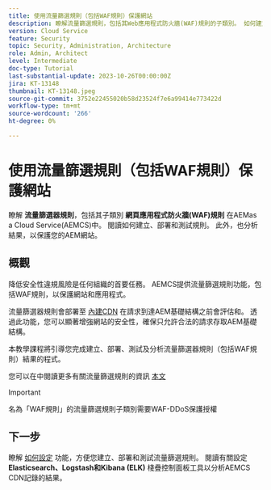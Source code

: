 ```yaml
---
title: 使用流量篩選規則（包括WAF規則）保護網站
description: 瞭解流量篩選規則，包括其Web應用程式防火牆(WAF)規則的子類別。 如何建立、部署和測試規則。 此外，也分析結果，以保護您的AEM網站。
version: Cloud Service
feature: Security
topic: Security, Administration, Architecture
role: Admin, Architect
level: Intermediate
doc-type: Tutorial
last-substantial-update: 2023-10-26T00:00:00Z
jira: KT-13148
thumbnail: KT-13148.jpeg
source-git-commit: 3752e22455020b58d23524f7e6a99414e773422d
workflow-type: tm+mt
source-wordcount: '266'
ht-degree: 0%

---
```



# 使用流量篩選規則（包括WAF規則）保護網站

瞭解 **流量篩選器規則**，包括其子類別 **網頁應用程式防火牆(WAF)規則** 在AEMas a Cloud Service(AEMCS)中。 閱讀如何建立、部署和測試規則。 此外，也分析結果，以保護您的AEM網站。

## 概觀

降低安全性違規風險是任何組織的首要任務。 AEMCS提供流量篩選規則功能，包括WAF規則，以保護網站和應用程式。

流量篩選器規則會部署至 [內建CDN](https://experienceleague.adobe.com/docs/experience-manager-cloud-service/content/implementing/content-delivery/cdn.html) 在請求到達AEM基礎結構之前會評估和。 透過此功能，您可以顯著增強網站的安全性，確保只允許合法的請求存取AEM基礎結構。

本教學課程將引導您完成建立、部署、測試及分析流量篩選器規則（包括WAF規則）結果的程式。

您可以在中閱讀更多有關流量篩選規則的資訊 [本文](https://experienceleague.adobe.com/docs/experience-manager-cloud-service/content/security/traffic-filter-rules-including-waf.html?lang=en)

>[!IMPORTANT]
>
> 名為「WAF規則」的流量篩選規則子類別需要WAF-DDoS保護授權


## 下一步

瞭解 [如何設定](./how-to-setup.md) 功能，方便您建立、部署和測試流量篩選規則。 閱讀有關設定 **Elasticsearch、Logstash和Kibana (ELK)** 棧疊控制面板工具以分析AEMCS CDN記錄的結果。



